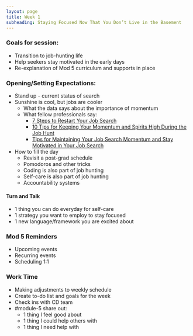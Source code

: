 ```yaml
---
layout: page
title: Week 1
subheading: Staying Focused Now That You Don’t Live in the Basement
---
```


### Goals for session:

* Transition to job-hunting life
* Help seekers stay motivated in the early days
* Re-explanation of Mod 5 curriculum and supports in place

### Opening/Setting Expectations:
* Stand up - current status of search
* Sunshine is cool, but jobs are cooler
    * What the data says about the importance of momentum
    * What fellow professionals say:
       * [7 Steps to Restart Your Job Search](https://www.careercast.com/career-news/7-steps-re-start-your-job-search-momentum)
       * [10 Tips for Keeping Your Momentum and Spirits High During the Job Hunt](https://resources.onewire.com/job-seekers/10-tips-for-keeping-momentum-and-spirits-high-during-the-job-hunt/)
       * [Tips for Maintaining Your Job Search Momentum and Stay Motivated in Your Job Search](https://www.aerotek.com/en/insights/tips-for-maintaining-job-search-momentum-stay-motivated-in-your-job-search)
* How to fill the day
    * Revisit a post-grad schedule
    * Pomodoros and other tricks
    * Coding is also part of job hunting
    * Self-care is also part of job hunting
    * Accountability systems

#### Turn and Talk
* 1 thing you can do everyday for self-care
* 1 strategy you want to employ to stay focused
* 1 new language/framework you are excited about

### Mod 5 Reminders
* Upcoming events
* Recurring events
* Scheduling 1:1

### Work Time
* Making adjustments to weekly schedule
* Create to-do list and goals for the week
* Check ins with CD team
* #module-5 share out:
   * 1 thing I feel good about
   * 1 thing I could help others with
   * 1 thing I need help with
